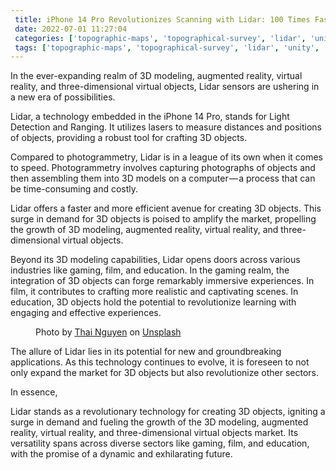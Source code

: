 ```yaml
--- 
 title: iPhone 14 Pro Revolutionizes Scanning with Lidar: 100 Times Faster than Photogrammetry 
 date: 2022-07-01 11:27:04 
 categories: ['topographic-maps', 'topographical-survey', 'lidar', 'unity', 'iphone'] 
 tags: ['topographic-maps', 'topographical-survey', 'lidar', 'unity', 'iphone'] 
--- 
```

In the ever-expanding realm of 3D modeling, augmented reality, virtual reality, and three-dimensional virtual objects, Lidar sensors are ushering in a new era of possibilities.

Lidar, a technology embedded in the iPhone 14 Pro, stands for Light Detection and Ranging. It utilizes lasers to measure distances and positions of objects, providing a robust tool for crafting 3D&nbsp;objects.

Compared to photogrammetry, Lidar is in a league of its own when it comes to speed. Photogrammetry involves capturing photographs of objects and then assembling them into 3D models on a computer — a process that can be time-consuming and&nbsp;costly.

Lidar offers a faster and more efficient avenue for creating 3D objects. This surge in demand for 3D objects is poised to amplify the market, propelling the growth of 3D modeling, augmented reality, virtual reality, and three-dimensional virtual&nbsp;objects.

Beyond its 3D modeling capabilities, Lidar opens doors across various industries like gaming, film, and education. In the gaming realm, the integration of 3D objects can forge remarkably immersive experiences. In film, it contributes to crafting more realistic and captivating scenes. In education, 3D objects hold the potential to revolutionize learning with engaging and effective experiences.

<figure><img alt="" src="https://cdn-images-1.medium.com/max/1024/0*BMBmidAWh1EahJ4S"/><figcaption>Photo by <a href="https://unsplash.com/@quangthai_itshop?utm_source=medium&amp;utm_medium=referral">Thai Nguyen</a> on&nbsp;<a href="https://unsplash.com/?utm_source=medium&amp;utm_medium=referral">Unsplash</a></figcaption></figure>

The allure of Lidar lies in its potential for new and groundbreaking applications. As this technology continues to evolve, it is foreseen to not only expand the market for 3D objects but also revolutionize other&nbsp;sectors.

In essence,

Lidar stands as a revolutionary technology for creating 3D objects, igniting a surge in demand and fueling the growth of the 3D modeling, augmented reality, virtual reality, and three-dimensional virtual objects market. Its versatility spans across diverse sectors like gaming, film, and education, with the promise of a dynamic and exhilarating future.

<img alt="" height="1" src="https://medium.com/_/stat?event=post.clientViewed&amp;referrerSource=full_rss&amp;postId=bdecced405bb" width="1"/>